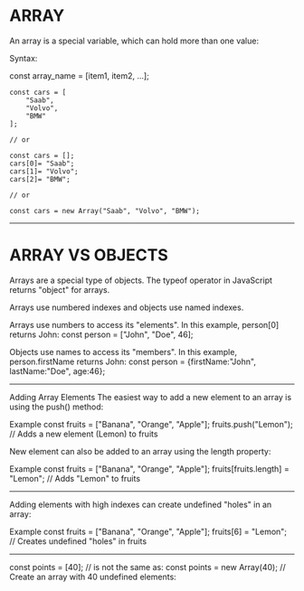 # ARRAY
An array is a special variable, which can hold more than one value:

Syntax:

const array_name = [item1, item2, ...];      

    const cars = [
        "Saab",
        "Volvo",
        "BMW"
    ];

    // or

    const cars = [];
    cars[0]= "Saab";
    cars[1]= "Volvo";
    cars[2]= "BMW";

    // or

    const cars = new Array("Saab", "Volvo", "BMW");

---

# ARRAY VS OBJECTS

Arrays are a special type of objects. The typeof operator in JavaScript returns "object" for arrays.

Arrays use numbered indexes and objects use named indexes.


Arrays use numbers to access its "elements". In this example, person[0] returns John:
const person = ["John", "Doe", 46];

Objects use names to access its "members". In this example, person.firstName returns John:
const person = {firstName:"John", lastName:"Doe", age:46};

---

Adding Array Elements
The easiest way to add a new element to an array is using the push() method:

Example
const fruits = ["Banana", "Orange", "Apple"];
fruits.push("Lemon");  // Adds a new element (Lemon) to fruits

New element can also be added to an array using the length property:

Example
const fruits = ["Banana", "Orange", "Apple"];
fruits[fruits.length] = "Lemon";  // Adds "Lemon" to fruits

---

Adding elements with high indexes can create undefined "holes" in an array:

Example
const fruits = ["Banana", "Orange", "Apple"];
fruits[6] = "Lemon";  // Creates undefined "holes" in fruits

---

const points = [40];
// is not the same as:
const points = new Array(40);
// Create an array with 40 undefined elements: